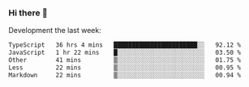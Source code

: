 ### Hi there 👋

Development the last week:
<!--START_SECTION:waka-->

```txt
TypeScript   36 hrs 4 mins   ███████████████████████░░   92.12 %
JavaScript   1 hr 22 mins    █░░░░░░░░░░░░░░░░░░░░░░░░   03.50 %
Other        41 mins         ▒░░░░░░░░░░░░░░░░░░░░░░░░   01.75 %
Less         22 mins         ▒░░░░░░░░░░░░░░░░░░░░░░░░   00.95 %
Markdown     22 mins         ▒░░░░░░░░░░░░░░░░░░░░░░░░   00.94 %
```

<!--END_SECTION:waka-->

<!--
**JASONPANGGO/jasonpanggo** is a ✨ _special_ ✨ repository because its `README.md` (this file) appears on your GitHub profile.

Here are some ideas to get you started:

- 🔭 I’m currently working on ...
- 🌱 I’m currently learning ...
- 👯 I’m looking to collaborate on ...
- 🤔 I’m looking for help with ...
- 💬 Ask me about ...
- 📫 How to reach me: ...
- 😄 Pronouns: ...
- ⚡ Fun fact: ...
-->
